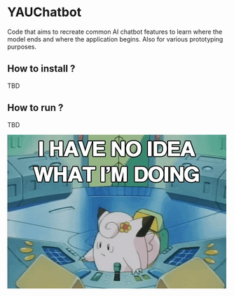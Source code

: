 # YAUChatbot

Code that aims to recreate common AI chatbot features to learn where the model ends and where the application begins. Also for various prototyping purposes.

## How to install ? 
TBD

## How to run ? 
TBD 



![](https://github.com/rcanillas/YAUChatbot/blob/master/misc/confused.gif)
